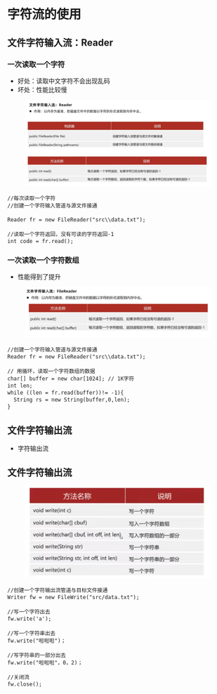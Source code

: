 # 字符流的使用

## 文件字符输入流：Reader
### 一次读取一个字符

* 好处：读取中文字符不会出现乱码
* 坏处：性能比较慢

<figure><img src="../.gitbook/assets/Screen Shot 2022-11-11 at 5.25.19 PM.png" alt=""><figcaption></figcaption></figure>

```
//每次读取一个字符
//创建一个字符输入管道与源文件接通

Reader fr = new FileReader("src\\data.txt");

//读取一个字符返回，没有可读的字符返回-1
int code = fr.read();
```


### 一次读取一个字符数组

* 性能得到了提升

<figure><img src="../.gitbook/assets/Screen Shot 2022-11-11 at 5.30.30 PM.png" alt=""><figcaption></figcaption></figure>

```
//创建一个字符输入管道与源文件接通
Reader fr = new FileReader("src\\data.txt");

// 用循环，读取一个字符数组的数据
char[] buffer = new char[1024]; // 1K字符
int len;
while ((len = fr.read(buffer))!= -1){
  String rs = new String(buffer,0,len);
}
```

## 文件字符输出流

* 字符输出流
## 文件字符输出流
<figure><img src="../.gitbook/assets/Screen Shot 2022-11-11 at 5.41.26 PM.png" alt=""><figcaption></figcaption></figure>

```
//创建一个字符输出流管道与目标文件接通
Writer fw = new FileWrite("src/data.txt");

//写一个字符出去
fw.write('a');

//写一个字符串出去
fw.write("啦啦啦")；

//写字符串的一部分出去
fw.write("啦啦啦"，0，2)；

//关闭流
fw.close();

```
 
